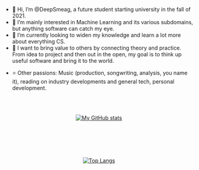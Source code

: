 - 👋 Hi, I’m @DeepSmeag, a future student starting university in the fall of 2021.
- 👀 I’m mainly interested in Machine Learning and its various subdomains, but anything software can catch my eye.
- 🌱 I’m currently looking to widen my knowledge and learn a lot more about everything CS.
- 💞️ I want to bring value to others by connecting theory and practice. From idea to project and then out in the open, my goal is to think up useful software and bring it to the world.
<!--- 📫---> 
- ⭐ Other passions: Music (production, songwriting, analysis, you name it), reading on industry developments and general tech, personal development.
<!---
DeepSmeag/DeepSmeag is a ✨ special ✨ repository because its `README.md` (this file) appears on your GitHub profile.
You can click the Preview link to take a look at your changes.
--->


</br>
</br>
<div align="center">

[![My GitHub stats](https://github-readme-stats.vercel.app/api?username=DeepSmeag&show_icons=true&count_private=true&theme=radical)](https://github.com/DeepSmeag)

</br>
</br>
</br>
</br>


[![Top Langs](https://github-readme-stats.vercel.app/api/top-langs/?username=DeepSmeag&layout=compact&theme=radical)](https://github.com/DeepSmeag)

  
  
</div>
